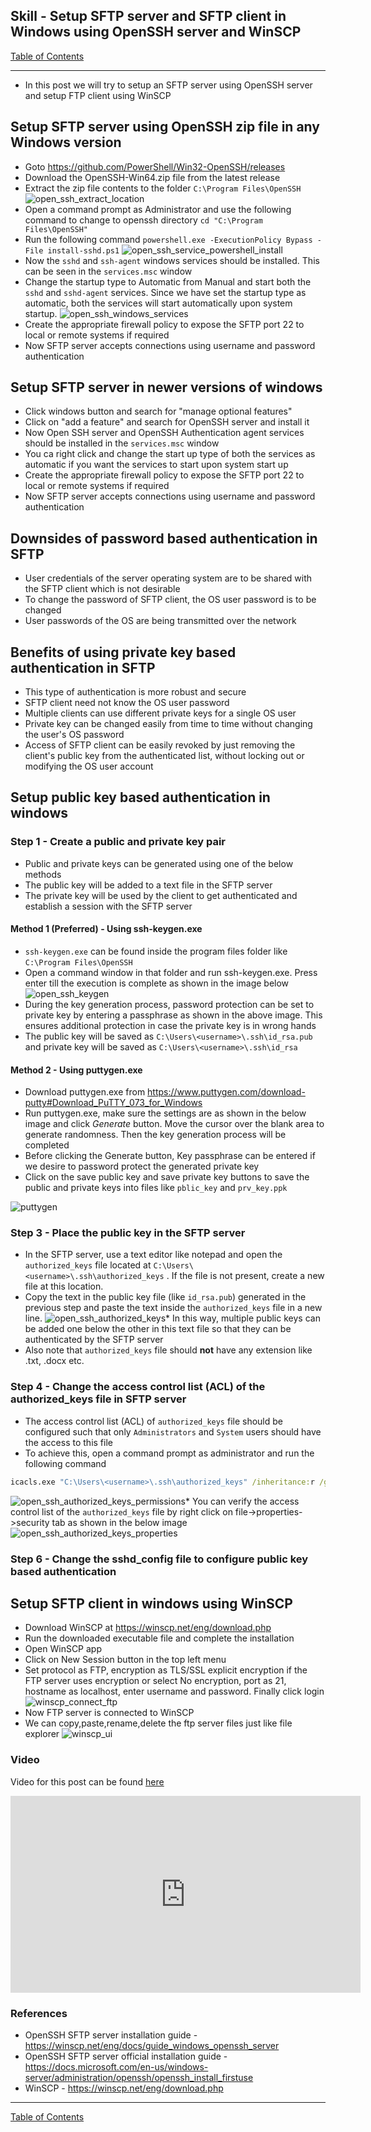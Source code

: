 ## Skill - Setup SFTP server and SFTP client in Windows using OpenSSH server and WinSCP

[Table of Contents](https://nagasudhir.blogspot.com/2020/04/taming-python-table-of-contents.html)

<hr/>

* In this post we will try to setup an SFTP server using OpenSSH server and setup FTP client using WinSCP

## Setup SFTP server using OpenSSH zip file in any Windows version 
* Goto https://github.com/PowerShell/Win32-OpenSSH/releases
* Download the OpenSSH-Win64.zip file from the latest release
* Extract the zip file contents to the folder `C:\Program Files\OpenSSH`
![open_ssh_extract_location](https://github.com/nagasudhirpulla/taming_python/raw/master/blog/skills/assets/img/open_ssh_extract_location.png)
* Open a command prompt as Administrator and use the following command to change to openssh directory 
`cd "C:\Program Files\OpenSSH"`
* Run  the following command
`powershell.exe -ExecutionPolicy Bypass -File install-sshd.ps1`
![open_ssh_service_powershell_install](https://github.com/nagasudhirpulla/taming_python/raw/master/blog/skills/assets/img/open_ssh_service_powershell_install.PNG)
* Now the `sshd` and `ssh-agent` windows services should be installed. This can be seen in the `services.msc` window
* Change the startup type to Automatic from Manual and start both the `sshd` and `sshd-agent` services. Since we have set the startup type as automatic, both the services will start automatically upon system startup.
![open_ssh_windows_services](https://github.com/nagasudhirpulla/taming_python/raw/master/blog/skills/assets/img/open_ssh_windows_services.png)
* Create the appropriate firewall policy to expose the SFTP port 22 to local or remote systems if required
* Now SFTP server accepts connections using username and password authentication

## Setup SFTP server in newer versions of windows
* Click windows button and search for "manage optional features"
* Click on "add a feature" and search for OpenSSH server and install it
* Now Open SSH server and OpenSSH Authentication agent services should be installed in the `services.msc` window
* You ca right click and change the start up type of both the services as automatic if you want the services to start upon system start up
* Create the appropriate firewall policy to expose the SFTP port 22 to local or remote systems if required
* Now SFTP server accepts connections using username and password authentication

## Downsides of password based authentication in SFTP
* User credentials of the server operating system are to be shared with the SFTP client which is not desirable
* To change the password of SFTP client, the OS user password is to be changed
* User passwords of the OS are being transmitted over the network

## Benefits of using private key based authentication in SFTP
* This type of authentication is more robust and secure
* SFTP client need not know the OS user password
* Multiple clients can use different private keys for a single OS user
* Private key can be changed easily from time to time without changing the user's OS password
* Access of SFTP client can be easily revoked by just removing the client's public key from the authenticated list, without locking out or modifying the OS user account

## Setup public key based authentication in windows
### Step 1 - Create a public and private key pair
* Public and private keys can be generated using one of the below methods
* The public key will be added to a text file in the SFTP server
* The private key will be used by the client to get authenticated and establish a session with the SFTP server  
#### Method 1 (Preferred) - Using ssh-keygen.exe
* `ssh-keygen.exe` can be found inside the program files folder like  `C:\Program Files\OpenSSH`
* Open a command window in that folder and run ssh-keygen.exe. Press enter till the execution is complete as shown in the image below
![open_ssh_keygen](https://github.com/nagasudhirpulla/taming_python/raw/master/blog/skills/assets/img/open_ssh_keygen.png)
* During the key generation process, password protection can be set to private key by entering a passphrase as shown in the above image. This ensures additional protection in case the private key is in wrong hands
* The public key will be saved as `C:\Users\<username>\.ssh\id_rsa.pub` and private key will be saved as `C:\Users\<username>\.ssh\id_rsa` 

#### Method 2 - Using puttygen.exe
* Download puttygen.exe from https://www.puttygen.com/download-putty#Download_PuTTY_073_for_Windows
* Run puttygen.exe, make sure the settings are as shown in the below image and click *Generate* button. Move the cursor over the blank area to generate randomness. Then the key generation process will be completed
* Before clicking the Generate button, Key passphrase can be entered if we desire to password protect the generated private key
* Click on the save public key and save private key buttons to save the public and private keys into files like `pblic_key` and `prv_key.ppk`

![puttygen](https://github.com/nagasudhirpulla/taming_python/raw/master/blog/skills/assets/img/puttygen.PNG)
### Step 3 - Place the public key in the SFTP server
* In the SFTP server, use a text editor like notepad and open the `authorized_keys` file located at `‪C:\Users\<username>\.ssh\authorized_keys` . If the file is not present, create a new file at this location.
* Copy the text in the public key file (like `id_rsa.pub`) generated in the previous step and paste the text inside the `authorized_keys` file in a new line.
![open_ssh_authorized_keys](https://github.com/nagasudhirpulla/taming_python/raw/master/blog/skills/assets/img/open_ssh_authorized_keys.png)* In this way, multiple public keys can be added one below the other in this text file so that they can be authenticated by the SFTP server
* Also note that `authorized_keys` file should **not** have any extension like .txt, .docx etc.

### Step 4 - Change the access control list (ACL) of the authorized_keys file in SFTP server
* The access control list (ACL) of `authorized_keys` file should be configured such that only `Administrators` and `System` users should have the access to this file
* To achieve this, open a command prompt as administrator and run the following command
```bat
icacls.exe "C:\Users\<username>\.ssh\authorized_keys" /inheritance:r /grant "Administrators:F" /grant "SYSTEM:F"
```
![open_ssh_authorized_keys_permissions](https://github.com/nagasudhirpulla/taming_python/raw/master/blog/skills/assets/img/open_ssh_authorized_keys_permissions.png)* You can verify the access control list of the `authorized_keys` file by right click on file->properties->security tab as shown in the below image
![open_ssh_authorized_keys_properties](https://github.com/nagasudhirpulla/taming_python/raw/master/blog/skills/assets/img/open_ssh_authorized_keys_properties.png)
### Step 6 - Change the sshd_config file to configure public key based authentication

## Setup SFTP client in windows using WinSCP
* Download WinSCP at https://winscp.net/eng/download.php
* Run the downloaded executable file and complete the installation
* Open WinSCP app
* Click on New Session button in the top left menu
* Set protocol as FTP, encryption as TLS/SSL explicit encryption if the FTP server uses encryption or select No encryption, port as 21, hostname as localhost, enter username and password. Finally click login
![winscp_connect_ftp](https://github.com/nagasudhirpulla/taming_python/raw/master/blog/skills/assets/img/winscp_connect_ftp.PNG)
* Now FTP server is connected to WinSCP
* We can copy,paste,rename,delete the ftp server files just like file explorer
![winscp_ui](https://github.com/nagasudhirpulla/taming_python/raw/master/blog/skills/assets/img/winscp_ui.PNG)
 
### Video
Video for this post can be found [here](https://youtu.be/6gHlAfviiPM)

<iframe width="560" height="315" src="https://www.youtube.com/embed/6gHlAfviiPM" title="YouTube video player" frameborder="0" allow="accelerometer; autoplay; clipboard-write; encrypted-media; gyroscope; picture-in-picture" allowfullscreen></iframe>

### References
* OpenSSH SFTP server installation guide - https://winscp.net/eng/docs/guide_windows_openssh_server
* OpenSSH SFTP server official installation guide - https://docs.microsoft.com/en-us/windows-server/administration/openssh/openssh_install_firstuse
* WinSCP - https://winscp.net/eng/download.php

<hr/>

[Table of Contents](https://nagasudhir.blogspot.com/2020/04/taming-python-table-of-contents.html)




<!--stackedit_data:
eyJoaXN0b3J5IjpbMTMwNzgzODM2NiwtMTYwMDc3Mjg0MCwtNj
E3Mzc3NTUxLDUzNDk5MjkzNCwtMTUyNjQ2Mjg1OSwtMTQ4MjIz
ODEwMywxMDUwNzMwNTkzLC04NTMwODM4LC0xNTI1NjI2MzAyLD
M4MTg4NTYzOSwyMTUwNTA5MTYsLTcyNDQzODk4OSwtMTg2ODQ2
MzIxMyw3Njg0MjgwMzcsLTE4ODMzNDcxOTQsMjEwMzY5ODc5MS
w2NDI0MjgyMjYsLTEyMDMzODcyLC0xMDA3MDUyNjQ3XX0=
-->